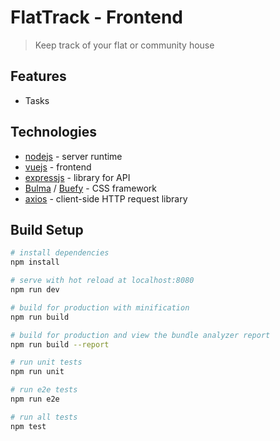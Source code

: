 # FlatTrack - Frontend

> Keep track of your flat or community house

## Features
- Tasks


## Technologies
- [nodejs]() - server runtime
- [vuejs]() - frontend
- [expressjs]() - library for API
- [Bulma]() / [Buefy]() - CSS framework
- [axios]() - client-side HTTP request library


## Build Setup

``` bash
# install dependencies
npm install

# serve with hot reload at localhost:8080
npm run dev

# build for production with minification
npm run build

# build for production and view the bundle analyzer report
npm run build --report

# run unit tests
npm run unit

# run e2e tests
npm run e2e

# run all tests
npm test
```
